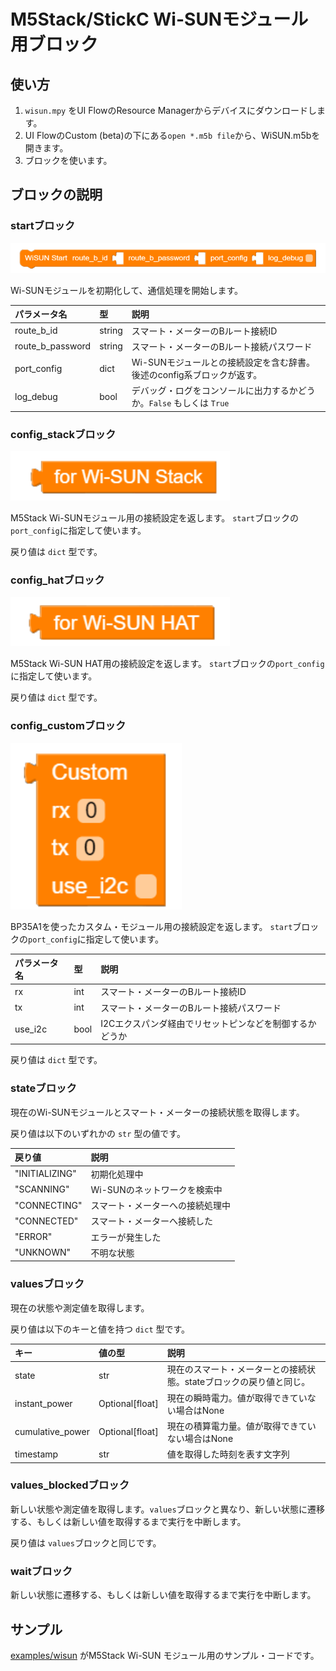 # M5Stack/StickC Wi-SUNモジュール用ブロック

## 使い方

1. `wisun.mpy` をUI FlowのResource Managerからデバイスにダウンロードします。
2. UI FlowのCustom (beta)の下にある`open *.m5b file`から、WiSUN.m5bを開きます。
3. ブロックを使います。

## ブロックの説明

### startブロック

![startブロック](figure/wisun_start.png)

Wi-SUNモジュールを初期化して、通信処理を開始します。

| パラメータ名 | 型 | 説明 |
|:---|:---|:---|
|route_b_id | string | スマート・メーターのBルート接続ID |
|route_b_password | string | スマート・メーターのBルート接続パスワード |
|port_config | dict | Wi-SUNモジュールとの接続設定を含む辞書。後述のconfig系ブロックが返す。 |
|log_debug| bool | デバッグ・ログをコンソールに出力するかどうか。`False` もしくは `True` |

### config_stackブロック

![config_stackブロック](figure/wisun_for_stack.png)

M5Stack Wi-SUNモジュール用の接続設定を返します。 `start`ブロックの`port_config`に指定して使います。

戻り値は `dict` 型です。

### config_hatブロック

![config_hatブロック](figure/wisun_for_hat.png)

M5Stack Wi-SUN HAT用の接続設定を返します。 `start`ブロックの`port_config`に指定して使います。

戻り値は `dict` 型です。

### config_customブロック

![config_customブロック](figure/wisun_custom.png)

BP35A1を使ったカスタム・モジュール用の接続設定を返します。 `start`ブロックの`port_config`に指定して使います。

| パラメータ名 | 型 | 説明 |
|:---|:---|:---|
|rx | int | スマート・メーターのBルート接続ID |
|tx | int | スマート・メーターのBルート接続パスワード |
|use_i2c | bool | I2Cエクスパンダ経由でリセットピンなどを制御するかどうか |

戻り値は `dict` 型です。

### stateブロック

現在のWi-SUNモジュールとスマート・メーターの接続状態を取得します。

戻り値は以下のいずれかの `str` 型の値です。

| 戻り値 | 説明 |
|:---|:---|
|"INITIALIZING"| 初期化処理中 |
|"SCANNING"|Wi-SUNのネットワークを検索中|
|"CONNECTING"|スマート・メーターへの接続処理中|
|"CONNECTED"|スマート・メーターへ接続した|
|"ERROR"|エラーが発生した|
|"UNKNOWN"|不明な状態|

### valuesブロック

現在の状態や測定値を取得します。

戻り値は以下のキーと値を持つ `dict` 型です。

| キー | 値の型 | 説明 |
|:---|:----|:---|
|state|str|現在のスマート・メーターとの接続状態。stateブロックの戻り値と同じ。|
|instant_power|Optional[float]|現在の瞬時電力。値が取得できていない場合はNone|
|cumulative_power|Optional[float]|現在の積算電力量。値が取得できていない場合はNone|
|timestamp|str|値を取得した時刻を表す文字列|

### values_blockedブロック

新しい状態や測定値を取得します。`values`ブロックと異なり、新しい状態に遷移する、もしくは新しい値を取得するまで実行を中断します。

戻り値は `values`ブロックと同じです。

### waitブロック

新しい状態に遷移する、もしくは新しい値を取得するまで実行を中断します。

## サンプル

[examples/wisun](../examples/wisun) がM5Stack Wi-SUN モジュール用のサンプル・コードです。

